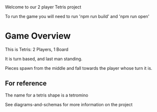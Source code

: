 Welcome to our 2 player Tetris project

To run the game you will need to run 'npm run build' and 'npm run open'

# Game Overview

This is Tetris: 2 Players, 1 Board

It is turn based, and last man standing.

Pieces spawn from the middle and fall towards the player whose turn it is.

## For reference

The name for a tetris shape is a tetromino

See diagrams-and-schemas for more information on the project
